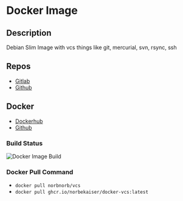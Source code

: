 # Docker Image

## Description
Debian Slim Image with vcs things like git, mercurial, svn, rsync, ssh

## Repos
* [Gitlab](https://gitlab.norbert-ruehl.de/nruehl/docker-vcs.git)
* [Github](https://github.com/norbekaiser/docker-vcs.git)

## Docker
* [Dockerhub](https://hub.docker.com/r/norbnorb/vcs)
* [Github](https://ghcr.io/norbekaiser/docker-vcs)

### Build Status
![Docker Image Build](https://github.com/norbekaiser/docker-vcs/actions/workflows/docker-image.yml/badge.svg)

### Docker Pull Command
* ```docker pull norbnorb/vcs```
* ```docker pull ghcr.io/norbekaiser/docker-vcs:latest```
